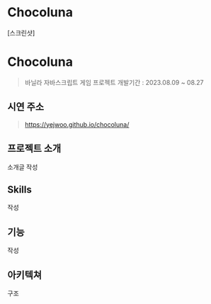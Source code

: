 # Chocoluna
[스크린샷]

# Chocoluna
> 바닐라 자바스크립트 게임 프로젝트
> 개발기간 : 2023.08.09 ~ 08.27

## 시연 주소
> https://yejwoo.github.io/chocoluna/

## 프로젝트 소개

소개글 작성

## Skills

작성

## 기능

작성

## 아키텍쳐

구조

